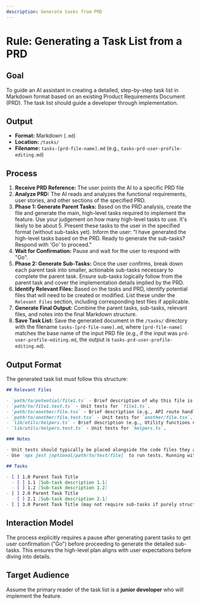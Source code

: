 ```yaml
---
description: Generate tasks from PRD
---
```


# Rule: Generating a Task List from a PRD

## Goal

To guide an AI assistant in creating a detailed, step-by-step task list in Markdown format based on an existing Product Requirements Document (PRD). The task list should guide a developer through implementation.

## Output

- **Format:** Markdown (`.md`)
- **Location:** `/tasks/`
- **Filename:** `tasks-[prd-file-name].md` (e.g., `tasks-prd-user-profile-editing.md`)

## Process

1.  **Receive PRD Reference:** The user points the AI to a specific PRD file
2.  **Analyze PRD:** The AI reads and analyzes the functional requirements, user stories, and other sections of the specified PRD.
3.  **Phase 1: Generate Parent Tasks:** Based on the PRD analysis, create the file and generate the main, high-level tasks required to implement the feature. Use your judgement on how many high-level tasks to use. It's likely to be about 5. Present these tasks to the user in the specified format (without sub-tasks yet). Inform the user: "I have generated the high-level tasks based on the PRD. Ready to generate the sub-tasks? Respond with 'Go' to proceed."
4.  **Wait for Confirmation:** Pause and wait for the user to respond with "Go".
5.  **Phase 2: Generate Sub-Tasks:** Once the user confirms, break down each parent task into smaller, actionable sub-tasks necessary to complete the parent task. Ensure sub-tasks logically follow from the parent task and cover the implementation details implied by the PRD.
6.  **Identify Relevant Files:** Based on the tasks and PRD, identify potential files that will need to be created or modified. List these under the `Relevant Files` section, including corresponding test files if applicable.
7.  **Generate Final Output:** Combine the parent tasks, sub-tasks, relevant files, and notes into the final Markdown structure.
8.  **Save Task List:** Save the generated document in the `/tasks/` directory with the filename `tasks-[prd-file-name].md`, where `[prd-file-name]` matches the base name of the input PRD file (e.g., if the input was `prd-user-profile-editing.md`, the output is `tasks-prd-user-profile-editing.md`).

## Output Format

The generated task list _must_ follow this structure:

```markdown
## Relevant Files

- `path/to/potential/file1.ts` - Brief description of why this file is relevant (e.g., Contains the main component for this feature).
- `path/to/file1.test.ts` - Unit tests for `file1.ts`.
- `path/to/another/file.tsx` - Brief description (e.g., API route handler for data submission).
- `path/to/another/file.test.tsx` - Unit tests for `another/file.tsx`.
- `lib/utils/helpers.ts` - Brief description (e.g., Utility functions needed for calculations).
- `lib/utils/helpers.test.ts` - Unit tests for `helpers.ts`.

### Notes

- Unit tests should typically be placed alongside the code files they are testing (e.g., `MyComponent.tsx` and `MyComponent.test.tsx` in the same directory).
- Use `npx jest [optional/path/to/test/file]` to run tests. Running without a path executes all tests found by the Jest configuration.

## Tasks

- [ ] 1.0 Parent Task Title
  - [ ] 1.1 [Sub-task description 1.1]
  - [ ] 1.2 [Sub-task description 1.2]
- [ ] 2.0 Parent Task Title
  - [ ] 2.1 [Sub-task description 2.1]
- [ ] 3.0 Parent Task Title (may not require sub-tasks if purely structural or configuration)
```

## Interaction Model

The process explicitly requires a pause after generating parent tasks to get user confirmation ("Go") before proceeding to generate the detailed sub-tasks. This ensures the high-level plan aligns with user expectations before diving into details.

## Target Audience

Assume the primary reader of the task list is a **junior developer** who will implement the feature.
